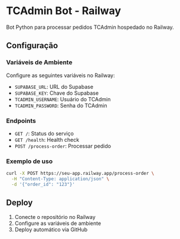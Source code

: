# TCAdmin Bot - Railway

Bot Python para processar pedidos TCAdmin hospedado no Railway.

## Configuração

### Variáveis de Ambiente

Configure as seguintes variáveis no Railway:

- `SUPABASE_URL`: URL do Supabase
- `SUPABASE_KEY`: Chave do Supabase
- `TCADMIN_USERNAME`: Usuário do TCAdmin
- `TCADMIN_PASSWORD`: Senha do TCAdmin

### Endpoints

- `GET /`: Status do serviço
- `GET /health`: Health check
- `POST /process-order`: Processar pedido

### Exemplo de uso

```bash
curl -X POST https://seu-app.railway.app/process-order \
  -H "Content-Type: application/json" \
  -d '{"order_id": "123"}'
```

## Deploy

1. Conecte o repositório no Railway
2. Configure as variáveis de ambiente
3. Deploy automático via GitHub
